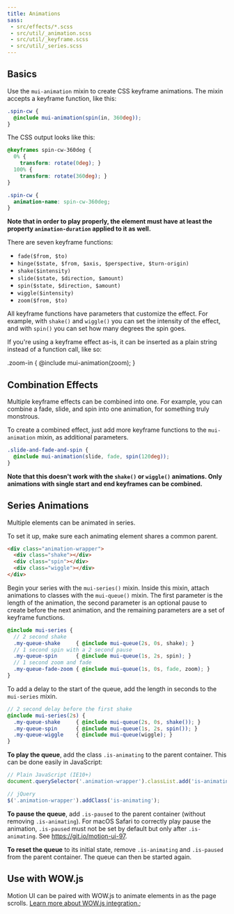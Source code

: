 ```yaml
---
title: Animations
sass:
 - src/effects/*.scss
 - src/util/_animation.scss
 - src/util/_keyframe.scss
 - src/util/_series.scss
---
```


## Basics

Use the `mui-animation` mixin to create CSS keyframe animations. The mixin accepts a keyframe function, like this:

```scss
.spin-cw {
  @include mui-animation(spin(in, 360deg));
}
```

The CSS output looks like this:

```css
@keyframes spin-cw-360deg {
  0% {
    transform: rotate(0deg); }
  100% {
    transform: rotate(360deg); }
}

.spin-cw {
  animation-name: spin-cw-360deg;
}
```

**Note that in order to play properly, the element must have at least the property `animation-duration` applied to it as well.**

There are seven keyframe functions:

- `fade($from, $to)`
- `hinge($state, $from, $axis, $perspective, $turn-origin)`
- `shake($intensity)`
- `slide($state, $direction, $amount)`
- `spin($state, $direction, $amount)`
- `wiggle($intensity)`
- `zoom($from, $to)`

All keyframe functions have parameters that customize the effect. For example, with `shake()` and `wiggle()` you can set the intensity of the effect, and with `spin()` you can set how many degrees the spin goes.

If you're using a keyframe effect as-is, it can be inserted as a plain string instead of a function call, like so:

.zoom-in {
  @include mui-animation(zoom);
}

## Combination Effects

Multiple keyframe effects can be combined into one. For example, you can combine a fade, slide, and spin into one animation, for something truly monstrous.

To create a combined effect, just add more keyframe functions to the `mui-animation` mixin, as additional parameters.

```scss
.slide-and-fade-and-spin {
  @include mui-animation(slide, fade, spin(120deg));
}
```

**Note that this doesn't work with the `shake()` or `wiggle()` animations. Only animations with single start and end keyframes can be combined.**

## Series Animations

Multiple elements can be animated in series.

To set it up, make sure each animating element shares a common parent.

```html
<div class="animation-wrapper">
  <div class="shake"></div>
  <div class="spin"></div>
  <div class="wiggle"></div>
</div>
```

Begin your series with the `mui-series()` mixin. Inside this mixin, attach animations to classes with the `mui-queue()` mixin. The first parameter is the length of the animation, the second parameter is an optional pause to create before the next animation, and the remaining parameters are a set of keyframe functions.

```scss
@include mui-series {
  // 2 second shake
  .my-queue-shake     { @include mui-queue(2s, 0s, shake); }
  // 1 second spin with a 2 second pause
  .my-queue-spin      { @include mui-queue(1s, 2s, spin); }
  // 1 second zoom and fade
  .my-queue-fade-zoom { @include mui-queue(1s, 0s, fade, zoom); }
}
```

To add a delay to the start of the queue, add the length in seconds to the `mui-series` mixin.

```scss
// 2 second delay before the first shake
@include mui-series(2s) {
  .my-queue-shake     { @include mui-queue(2s, 0s, shake()); }
  .my-queue-spin      { @include mui-queue(1s, 2s, spin()); }
  .my-queue-wiggle    { @include mui-queue(wiggle); }
}
```

**To play the queue**, add the class `.is-animating` to the parent container. This can be done easily in JavaScript:

```js
// Plain JavaScript (IE10+)
document.querySelector('.animation-wrapper').classList.add('is-animating');

// jQuery
$('.animation-wrapper').addClass('is-animating');
```

**To pause the queue**, add `.is-paused` to the parent container (without removing `.is-animating`). For macOS Safari to correctly play pause the animation, `.is-paused` must not be set by default but only after `.is-animating`. See https://git.io/motion-ui-97.

**To reset the queue** to its initial state, remove `.is-animating` and `.is-paused` from the parent container. The queue can then be started again.

## Use with WOW.js

Motion UI can be paired with WOW.js to animate elements in as the page scrolls. [Learn more about WOW.js integration.](wow.md);

